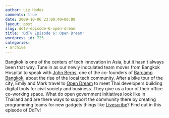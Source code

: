 ```yaml
---
author: Liz Hodes
comments: true
date: 2009-10-06 23:00:40+00:00
layout: post
slug: ddtv-episode-6-open-dream
title: 'DdTv Episode 6: Open Dream'
wordpress_id: 723
categories:
- archive
---
```




Bangkok is one of the centers of tech innovation in Asia, but it hasn't always been that way. Tune in as our newly inoculated team moves from Bangkok Hospital to speak with [John Berns](http://www.johnberns.com), one of the co-founders of [Barcamp Bangkok](http://www.barcampbangkok.org/ ), about the rise of the local tech community. After a bike tour of the city, Emily and Mark travel to [Open Dream]( http://opendream.co.th/) to meet Thai developers building digital tools for civil society and business. They give us a tour of their office co-working space. What do open government initiatives look like in Thailand and are there ways to support the community there by creating programming teams for new gadgets things like [Livescribe](http://www.livescribe.com)? Find out in this episode of DdTv!
